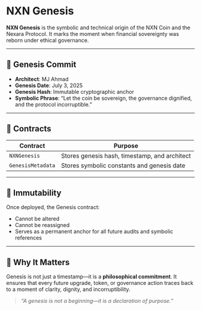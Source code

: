 # NXN Genesis

**NXN Genesis** is the symbolic and technical origin of the NXN Coin and the Nexara Protocol. It marks the moment when financial sovereignty was reborn under ethical governance.

---

## 🧬 Genesis Commit

- **Architect**: MJ Ahmad
- **Genesis Date**: July 3, 2025
- **Genesis Hash**: Immutable cryptographic anchor
- **Symbolic Phrase**: “Let the coin be sovereign, the governance dignified, and the protocol incorruptible.”

---

## 📜 Contracts

| Contract | Purpose |
|----------|---------|
| `NXNGenesis` | Stores genesis hash, timestamp, and architect |
| `GenesisMetadata` | Stores symbolic constants and genesis date |

---

## 🔐 Immutability

Once deployed, the Genesis contract:
- Cannot be altered
- Cannot be reassigned
- Serves as a permanent anchor for all future audits and symbolic references

---

## 🧠 Why It Matters

Genesis is not just a timestamp—it is a **philosophical commitment**. It ensures that every future upgrade, token, or governance action traces back to a moment of clarity, dignity, and incorruptibility.

> _“A genesis is not a beginning—it is a declaration of purpose.”_
